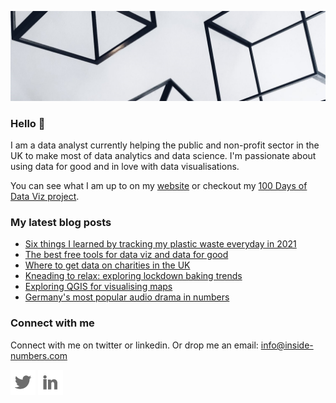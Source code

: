 ![alt text](https://github.com/Lisa-Ho/Lisa-Ho/blob/main/background-image2.jpg)

### Hello 👋

I am a data analyst currently helping the public and non-profit sector in the UK to make most of data analytics and data science. I'm passionate about using data for good and in love with data visualisations. 

You can see what I am up to on my [website](www.inside-numbers.com) or checkout my [100 Days of Data Viz project](https://www.notion.so/100daysofdataviz/100-Days-of-Data-viz-5b717906c4a4475fb92f9503884078bc).

### My latest blog posts

- [Six things I learned by tracking my plastic waste everyday in 2021](https://inside-numbers.com/six-things-i-learned-by-tracking-my-plastic-waste-everyday-in-2021)
- [The best free tools for data viz and data for good](https://inside-numbers.com/the-best-free-tools-for-data-viz-and-data-for-good)
- [Where to get data on charities in the UK](https://inside-numbers.com/where-to-get-data-on-charities-in-the-uk)
- [Kneading to relax: exploring lockdown baking trends](https://inside-numbers.com/kneading-to-relax-exploring-lockdown-baking-trends)
- [Exploring QGIS for visualising maps](https://inside-numbers.com/exploring-qgis-for-visualising-maps)
- [Germany's most popular audio drama in numbers](https://inside-numbers.com/germanys-most-popular-audio-drama-in-numbers)

### Connect with me 

Connect with me on twitter or linkedin. Or drop me an email: info@inside-numbers.com 

[![alt text][1.1]][1] 
[![alt text][2.1]][2]

[1.1]: https://github.com/Lisa-Ho/Lisa-Ho/blob/main/Github-readme-twitter-icon.png
[1]: https://twitter.com/LisaHornung_

[2.1]: https://github.com/Lisa-Ho/Lisa-Ho/blob/main/Github-readme-linkedin-icon.png 
[2]: https://uk.linkedin.com/in/lisa-hornung-16136783


<!--
**Lisa-Ho/Lisa-Ho** is a ✨ _special_ ✨ repository because its `README.md` (this file) appears on your GitHub profile.

Here are some ideas to get you started:

- 🔭 I’m currently working on ...
- 🌱 I’m currently learning ...
- 👯 I’m looking to collaborate on ...
- 🤔 I’m looking for help with ...
- 💬 Ask me about ...
- 📫 How to reach me: ...
- 😄 Pronouns: ...
- ⚡ Fun fact: ...
-->
